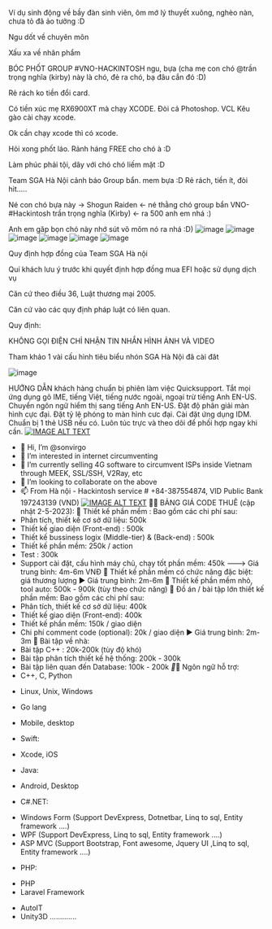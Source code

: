 Ví dụ sinh động về bầy đàn sinh viên, ôm mớ lý thuyết xuông, nghèo nàn,  chưa tỏ đã ảo tưởng :D 

Ngu dốt về chuyên môn

Xấu xa về nhân phẩm 

BÓC PHỐT GROUP #VNO-HACKINTOSH ngu, bựa (cha mẹ con chó @trần trọng nghĩa (kirby) này là chó, đẻ ra chó, bạ đâu cắn đó  :D)

Rẻ rách ko tiền đổi card.

Có tiền xúc mẹ RX6900XT mà chạy XCODE. Đòi cả Photoshop. VCL
Kêu gào cài chạy xcode.

Ok cần chạy xcode thì có xcode.

Hỏi xong phốt láo. Rảnh háng FREE cho chó à :D

Làm phúc phải tội, dây với chó chó liếm mặt :D

Team SGA Hà Nội cảnh báo Group bẩn. mem bựa :D
Rẻ rách, tiền ít, đòi hit.....

Né con chó bựa này ->  Shogun Raiden     <- né thằng chó group bẩn VNO-#Hackintosh  trần trọng nghĩa (Kirby) <- ra 500 anh em nhá :)

Anh em găp bọn chó này nhớ sút võ mõm nó ra nhá :D)
![image](https://github.com/sonvirgo/sonvirgo/assets/10823037/a31b9c99-e956-48d5-89cb-82f68502eefb)
![image](https://github.com/sonvirgo/sonvirgo/assets/10823037/6040e7a8-cbc9-4932-a00c-5d7eb1704ae4)
![image](https://github.com/sonvirgo/sonvirgo/assets/10823037/c1c52df0-7da5-4cf5-bccb-cc2850b083e8)
![image](https://github.com/sonvirgo/sonvirgo/assets/10823037/96f942d0-e7c7-4394-b586-1f7a52cc15b4)
![image](https://github.com/sonvirgo/sonvirgo/assets/10823037/57eda4cd-e140-4b59-98ab-f11708fc3956)
![image](https://github.com/sonvirgo/sonvirgo/assets/10823037/4fe29e7e-45a2-4abb-b6e0-db5933cae87b)

Quy định hợp đồng của Team SGA Hà nội

Quí khách lưu ý trước khi quyết định hợp đồng mua EFI hoặc sử dụng dịch vụ

Căn cứ theo điều 36, Luật thương mại 2005. 

Căn cứ vào các quy định pháp luật có liên quan. 

Quy định: 

KHÔNG GỌI ĐIỆN
CHỈ NHẬN TIN NHẮN HÌNH ẢNH VÀ VIDEO

Tham khảo 1 vài cấu hình tiêu biểu nhón SGA Hà Nội đã cài đăt

![image](https://github.com/sonvirgo/sonvirgo/assets/10823037/164836db-62a9-419c-96d6-112e41765493)

HƯỚNG DẪN khách hàng chuẩn bị phiên làm việc Quicksupport. 
Tắt mọi ứng dụng gõ IME, tiếng Việt, tiếng nước ngoài, ngoại trừ tiếng Anh EN-US. 
Chuyển ngôn ngữ hiểm thị sang tiếng Anh EN-US. 
Đặt độ phân giải màn hình cực đại. 
Đặt tỷ lệ phóng to màn hình cưc đại. 
Cài đặt ứng dụng IDM. 
Chuẩn bị 1 thẻ USB nếu có. 
Luôn túc trực và theo dõi để phối hợp ngay khi cần. 
[![IMAGE ALT TEXT](https://user-images.githubusercontent.com/10823037/234193037-9fa96700-5eca-4915-8cb3-580ec1e44858.jpg)](http://www.youtube.com/watch?v=Xbfd8ySwgjs "Hackintosh Asrock Z790 i5 13600KF ")
- 👋 Hi, I’m @sonvirgo
- 👀 I’m interested in internet circumventing
- 🌱 I’m currently selling 4G software to circumvent ISPs inside Vietnam through MEEK, SSL/SSH, V2Ray, etc
- 💞️ I’m looking to collaborate on the above
- 📫 From Hà nội - Hackintosh service # +84-387554874, VID Public Bank 197243139 (VND)
[![IMAGE ALT TEXT](https://user-images.githubusercontent.com/10823037/234192821-2947a09e-92bf-4533-bf85-bb8a525d0888.jpg)](https://www.youtube.com/watch?v=KQtA0EmNUEY "Elgamal implement in pure C for IUH")
🤩🤩 BẢNG GIÁ CODE THUÊ (cập nhật 2-5-2023):
🔖 Thiết kế phần mềm :
Bao gồm các chi phí sau:
- Phân tích, thiết kế cơ sở dữ liệu: 500k
- Thiết kế giao diện (Front-end) : 500k
- Thiết kế bussiness logix (Middle-tier) & (Back-end) : 500k
- Thiết kế phần mềm: 250k / action
- Test : 300k
- Support cài đặt, cấu hình máy chủ, chạy tốt phần mềm: 450k
---> Giá trung bình: 4m-6m VNĐ
📌 Thiết kế phần mềm có chức năng đặc biệt: giá thương lượng 
▶️ Giá trung bình: 2m-6m
🔖 Thiết kế phần mềm nhỏ, tool auto: 500k - 900k (tùy theo chức năng)
🔖 Đồ án / bài tập lớn thiết kế phần mềm:
Bao gồm các chi phí sau:
- Phân tích, thiết kế cơ sở dữ liệu: 400k
- Thiết kế giao diện (Front-end): 400k
- Thiết kế phần mềm: 150k / giao diện
- Chi phí comment code (optional): 20k / giao diện
▶️ Giá trung bình: 2m-3m
🔖 Bài tập về nhà:
- Bài tập C++ : 20k-200k (tùy độ khó)
- Bài tập phân tích thiết kế hệ thống: 200k - 300k
- Bài tập liên quan đến Database: 100k - 200k
*️⃣️*️⃣️
Ngôn ngữ hỗ trợ:
- C++, C, Python
+ Linux, Unix, Windows
- Go lang
+ Mobile, desktop
- Swift:
+ Xcode, iOS
- Java: 
+ Android, Desktop
- C#.NET:
+ Windows Form (Support DevExpress, Dotnetbar, Linq to sql, Entity framework ....)
+ WPF (Support DevExpress, Linq to sql, Entity framework ....)
+ ASP MVC (Support Bootstrap, Font awesome, Jquery UI ,Linq to sql, Entity framework ....)
- PHP:
+ PHP
+ Laravel Framework
- AutoIT
- Unity3D
............. 

<!---
sonvirgo/sonvirgo is a ✨ special ✨ repository because its `README.md` (this file) appears on your GitHub profile.
You can click the Preview link to take a look at your changes.
--->


